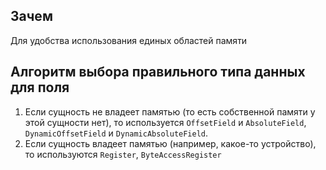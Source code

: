 ## Зачем

Для удобства использования единых областей памяти

## Алгоритм выбора правильного типа данных для поля

1.  Если сущность не владеет памятью (то есть собственной памяти у этой сущности нет),
    то используется `OffsetField` и `AbsoluteField`, 
    `DynamicOffsetField` и `DynamicAbsoluteField`.
2.  Если сущность владеет памятью (например, какое-то устройство), 
    то используются `Register`, `ByteAccessRegister`
